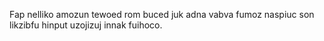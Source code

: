 Fap nelliko amozun tewoed rom buced juk adna vabva fumoz naspiuc son likzibfu hinput uzojizuj innak fuihoco.